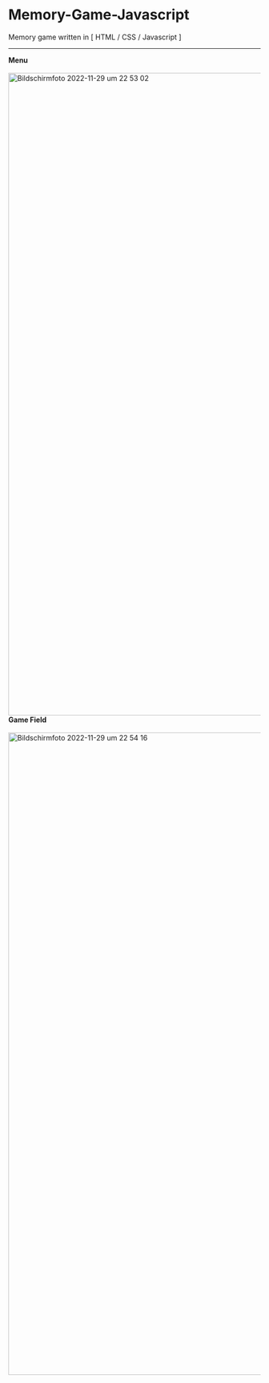 # Memory-Game-Javascript
Memory game written in [ HTML / CSS / Javascript ]
<hr>

<b>Menu</b><br><br>
<img width="1280" alt="Bildschirm­foto 2022-11-29 um 22 53 02" src="https://user-images.githubusercontent.com/91912841/204645970-7f6b8442-0eb0-4b5c-be8a-2b1707a724de.png">
<b>Game Field</b><br><br>
<img width="1280" alt="Bildschirm­foto 2022-11-29 um 22 54 16" src="https://user-images.githubusercontent.com/91912841/204646082-a32740dd-ca84-4ba5-8dde-5c4e7433402b.png">
